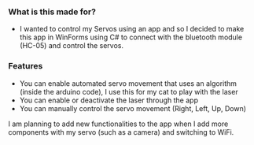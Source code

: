 ### What is this made for?
- I wanted to control my Servos using an app and so I decided to make this app in WinForms using C# to connect with the bluetooth module (HC-05) and control the servos.

### Features
- You can enable automated servo movement that uses an algorithm (inside the arduino code), I use this for my cat to play with the laser
- You can enable or deactivate the laser through the app
- You can manually control the servo movement (Right, Left, Up, Down)

I am planning to add new functionalities to the app when I add more components with my servo (such as a camera) and switching to WiFi.
